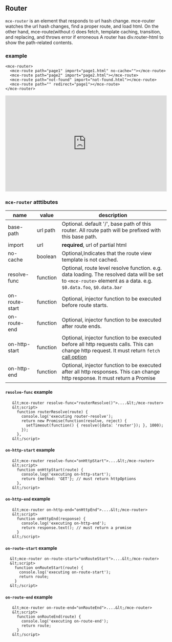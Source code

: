 <a name="Router"></a>

## Router
`mce-router` is an element that responds to url hash change.
mce-router watches the url hash changes, find a proper route, and load html.
On the other hand, mce-route(without r) does fetch, template caching, transition, and replacing, and throws error if erroneous
A router has div.router-html to show the path-related contents.

### example
```
<mce-router>
  <mce-route path="page1" import="page1.html" no-cache=""></mce-route>
  <mce-route path="page2" import="page2.html"></mce-route>
  <mce-route path="not-found" import="not-found.html"></mce-route>
  <mce-route path="" redirect="page1"></mce-route>
</mce-router>
``` 

 <iframe frameborder="no" width="100%" height="300" src="https://embed.plnkr.co/DiFMep?show=preview"></iframe>

### `mce-router` atttibutes
 |name          |value     |description                                                  |
 |--------------|----------|-------------------------------------------------------------|
 |base-path     | url path | Optional. default '/', base path of this router. All route path will be prefixed with this base path.
 |import        | url      | **required**, url of partial html
 |no-cache      | boolean  | Optional,Indicates that the route view template is not cached.
 |resolve-func  | function | Optional, route level resolve function. e.g. data loading. The resolved data will be set to `<mce-route>` element as a data. e.g. `$0.data.foo`, `$0.data.bar`
 |on-route-start| function | Optional, injector function to be executed before route starts.
 |on-route-end  | function | Optional, injector function to be executed after route ends.
 |on-http-start | function | Optional, injector function to be executed before all http requests calls. This can change http request. It must return `fetch` [call option](https://developer.mozilla.org/en-US/docs/Web/API/Request/Request)
 |on-http-end   | function | Optional, injector function to be executed after all http responses. This can change http response. It must return a Promise

#### `resolve-func` example
```
   &lt;mce-router resolve-func="routerResolve()">....&lt;/mce-router>
   &lt;script>
     function routerResolve(route) {
       console.log('executing router-resolve');
       return new Promise(function(resolve, reject) {
         setTimeout(function() { resolve({data: 'router'}); }, 1000);
       });
     },
   &lt;/script>
```
#### `on-http-start` example
```
   &lt;mce-router resolve-func="onHttpStart">....&lt;/mce-router>
   &lt;script>
     function onHttpStart(route) {
       console.log('executing on-http-start');
       return {method: 'GET'}; // must return httpOptions
     },
   &lt;/script>
```
#### `on-http-end` example
```
   &lt;mce-router on-http-end="onHttpEnd">....&lt;/mce-router>
   &lt;script>
     function onHttpEnd(response) { 
       console.log('executing on-http-end');
       return response.text(); // must return a promise
     }
   &lt;/script>
```
#### `on-route-start` example
```
  &lt;mce-router on-route-start="onRouteStart">....&lt;/mce-router>
  &lt;script>
    function onRouteStart(route) { 
      console.log('executing on-route-start');
      return route;
    }
  &lt;/script>
```
#### `on-route-end` example
```
   &lt;mce-router on-route-end="onRouteEnd">....&lt;/mce-router>
   &lt;script>
     function onRouteEnd(route) { 
       console.log('executing on-route-end');
       return route;
     }
   &lt;/script>
```

